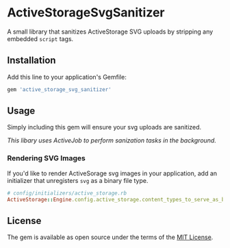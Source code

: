 # ActiveStorageSvgSanitizer

A small library that sanitizes ActiveStorage SVG uploads by stripping any embedded `script` tags.

## Installation

Add this line to your application's Gemfile:

```ruby
gem 'active_storage_svg_sanitizer'
```

## Usage

Simply including this gem will ensure your svg uploads are sanitized.

_This libary uses ActiveJob to perform sanization tasks in the background._


### Rendering SVG Images

If you'd like to render ActiveSorage svg images in your application, add an initializer that unregisters `svg` as a binary file type.

```ruby
# config/initializers/active_storage.rb
ActiveStorage::Engine.config.active_storage.content_types_to_serve_as_binary.delete "image/svg+xml"
```

## License
The gem is available as open source under the terms of the [MIT License](https://opensource.org/licenses/MIT).
